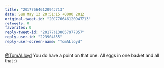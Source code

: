 ```yaml
---
title: "201776646120947713"
date: Sun May 13 20:51:15 +0000 2012
original-tweet-id: "201776646120947713"
retweets: 0
favorites: 0
reply-tweet-id: "201776130057977857"
reply-user-id: "223904855"
reply-user-screen-name: "TomALloyd"
---
```

<a href="https://twitter.com/TomALloyd">@TomALloyd</a> You do have a point on that one. All eggs in one basket and all that :)
